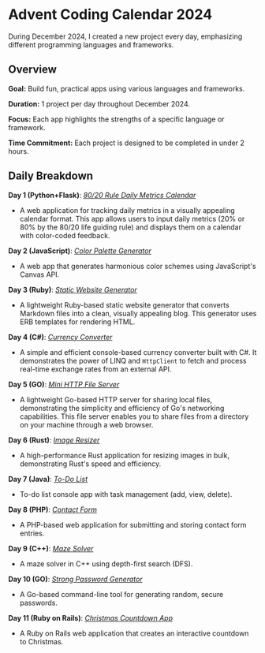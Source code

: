 # **Advent Coding Calendar 2024**

During December 2024, I created a new project every day, emphasizing different programming languages and frameworks.

## **Overview**

**Goal:** Build fun, practical apps using various languages and frameworks.

**Duration:** 1 project per day throughout December 2024.

**Focus:** Each app highlights the strengths of a specific language or framework.

**Time Commitment:** Each project is designed to be completed in under 2 hours.

## **Daily Breakdown**

**Day 1 (Python+Flask)**: [*80/20 Rule Daily Metrics Calendar*](https://github.com/rusuraluca/advent-2024/tree/main/day1)

- A web application for tracking daily metrics in a visually appealing calendar format. This app allows users to input daily metrics (20% or 80% by the 80/20 life guiding rule) and displays them on a calendar with color-coded feedback.

**Day 2 (JavaScript)**: [*Color Palette Generator*](https://github.com/rusuraluca/advent-2024/tree/main/day2)

- A web app that generates harmonious color schemes using JavaScript's Canvas API.

**Day 3 (Ruby)**: [*Static Website Generator*](https://github.com/rusuraluca/advent-2024/tree/main/day3)

- A lightweight Ruby-based static website generator that converts Markdown files into a clean, visually appealing blog. This generator uses ERB templates for rendering HTML.

**Day 4 (C#)**: [*Currency Converter*](https://github.com/rusuraluca/advent-2024/tree/main/day4)

- A simple and efficient console-based currency converter built with C#. It demonstrates the power of LINQ and `HttpClient` to fetch and process real-time exchange rates from an external API.

**Day 5 (GO)**: [*Mini HTTP File Server*](https://github.com/rusuraluca/advent-2024/tree/main/day5)

- A lightweight Go-based HTTP server for sharing local files, demonstrating the simplicity and efficiency of Go's networking capabilities. This file server enables you to share files from a directory on your machine through a web browser.

**Day 6 (Rust)**: [*Image Resizer*](https://github.com/rusuraluca/advent-2024/tree/main/day6)

- A high-performance Rust application for resizing images in bulk, demonstrating Rust's speed and efficiency.

**Day 7 (Java)**: [*To-Do List*](https://github.com/rusuraluca/advent-2024/tree/main/day7)

- To-do list console app with task management (add, view, delete).

**Day 8 (PHP)**: [*Contact Form*](https://github.com/rusuraluca/advent-2024/tree/main/day8)

- A PHP-based web application for submitting and storing contact form entries.


**Day 9 (C++)**: [*Maze Solver*](https://github.com/rusuraluca/advent-2024/tree/main/day9)

- A maze solver in C++ using depth-first search (DFS).

**Day 10 (GO)**: [*Strong Password Generator*](https://github.com/rusuraluca/advent-2024/tree/main/day10)

- A Go-based command-line tool for generating random, secure passwords.

**Day 11 (Ruby on Rails)**: [*Christmas Countdown App*](https://github.com/rusuraluca/advent-2024/tree/main/day11)

- A Ruby on Rails web application that creates an interactive countdown to Christmas.